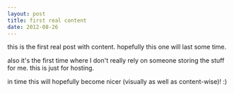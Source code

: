 ```yaml
---
layout: post
title: first real content
date: 2012-08-26
---
```


this is the first real post with content. hopefully this one will last some
time.

also it's the first time where I don't really rely on someone storing the
stuff for me. this is just for hosting.

in time this will hopefully become nicer (visually as well as content-wise)!
:)
